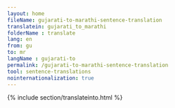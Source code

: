 ```yaml
---
layout: home
fileName: gujarati-to-marathi-sentence-translation
translatein: gujarati_to_marathi
folderName : translate
lang: en
from: gu
to: mr
langName : gujarati-to
permalink: /gujarati-to-marathi-sentence-translation
tool: sentence-translations
nointernationalization: true
---
```

{% include section/translateinto.html %}
